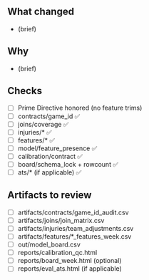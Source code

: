 ## What changed
- (brief)

## Why
- (brief)

## Checks
- [ ] Prime Directive honored (no feature trims)
- [ ] contracts/game_id ✅
- [ ] joins/coverage ✅
- [ ] injuries/* ✅
- [ ] features/* ✅
- [ ] model/feature_presence ✅
- [ ] calibration/contract ✅
- [ ] board/schema_lock + rowcount ✅
- [ ] ats/* (if applicable) ✅

## Artifacts to review
- [ ] artifacts/contracts/game_id_audit.csv
- [ ] artifacts/joins/join_matrix.csv
- [ ] artifacts/injuries/team_adjustments.csv
- [ ] artifacts/features/*_features_week.csv
- [ ] out/model_board.csv
- [ ] reports/calibration_qc.html
- [ ] reports/board_week.html (optional)
- [ ] reports/eval_ats.html (if applicable)
